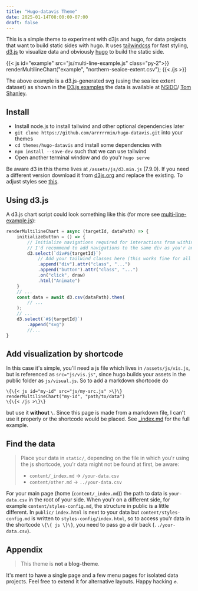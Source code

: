 ```yaml
---
title: "Hugo-datavis Theme"
date: 2025-01-14T08:00:00-07:00
draft: false
---
```


This is a simple theme to experiment with d3js and hugo, for data projects that want to 
build static sides with hugo.
It uses [tailwindcss](https://tailwindcss.com) for fast styling, [d3.js](https://d3js.org) 
to visualize data and obviously [hugo](https://gohugo.io) to build the static side. 

{{< js id="example" src="js/multi-line-example.js" class="py-2">}}
renderMultilineChart("example", "northern-seaice-extent.csv");
{{< /js >}}

The above example is a d3.js-generated svg (using the sea ice extent dataset) as shown in the 
[D3.js examples](https://observablehq.com/@d3/sea-ice-extent-1978-2017)
the data is available at 
[NSIDC](https://nsidc.org/sea-ice-today/sea-ice-tools)/
[Tom Shanley](http://bl.ocks.org/tomshanley/77f12d419e71e572f4250a52ef9bf1ad).

## Install

* Install node.js to install tailwind and other optional dependencies later
* `git clone https://github.com/arrrrrmin/hugo-datavis.git` into your themes
* `cd themes/hugo-datavis` and install some dependencies with
* `npm install --save-dev` such that we can use tailwind
* Open another terminal window and do you'r `hugo serve`

Be aware d3 in this theme lives at `/assets/js/d3.min.js` (7.9.0). If you need a different version
download it from [d3js.org](https://d3js.org/getting-started) and replace the existing.
To adjust styles see [this](/tailwind).

## Using d3.js

A d3.js chart script could look something like this (for more see [multi-line-example.js](https://github.com/arrrrrmin/hugo-datavis/blob/main/assets/js/multi-line-example.js)):
```JavaScript
renderMultilineChart = async (targetId, dataPath) => {
    initializeButton = () => {
        // Initialize navigations required for interactions from within the chart js.
        // I'd recommend to add navigations to the same div as you'r animation.
        d3.select(`div#${targetId}`)
            // Add your tailwind classes here (this works fine for all elements outside of an svg).
            .append("div").attr("class", "...")
            .append("button").attr("class", "...")
            .on("click", draw)
            .html("Animate")
    }
    // ...
    const data = await d3.csv(dataPath).then(
        // ...
    );
    // ...
    d3.select(`#${targetId}`)
        .append("svg")
        //...
}
```

## Add visualization by shortcode

In this case it's simple, you'll need a js file which lives in `/assets/js/vis.js`, 
but is referenced as `src="js/vis.js"`, since hugo builds your assets in the public folder as `js/visual.js`.
So to add a markdown shortcode do 
```
\{\{< js id="my-id" src="js/my-src.js" >\}\} 
renderMultilineChart("my-id", "path/to/data") 
\{\{< /js >\}\}
``` 
but use it **without** `\`. Since this page is made from a markdown file, I can't use it properly or the 
shortcode would be placed. See [_index.md](https://github.com/arrrrrmin/hugo-datavis/blob/main/content/_index.md)
for the full example. 

## Find the data

> Place your data in `static/`, depending on the file in which you'r using the js shortcode,
> you'r data might not be found at first, be aware:
> * `content/_index.md` -> `/your-data.csv`
> * `content/other.md` -> `../your-data.csv`

For your main page (home (`content/_index.md`)) the path to data is `your-data.csv` in the root of your side. 
When you'r on a different side, for example `content/styles-config.md`, the structure in public is a 
little different. In `public/` `index.html` is next to your data but `content/styles-config.md` is written to
`styles-config/index.html`, so to access you'r data in the shortcode `\{\{ js \}\}`, you need to pass go a dir
back (`../your-data.csv`).

## Appendix

>This theme is **not a blog-theme**. 

It's ment to have a single page and a few menu pages for isolated data projects. 
Feel free to extend it for alternative layouts. Happy hacking ✊.
